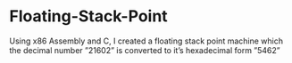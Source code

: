 # Floating-Stack-Point
Using x86 Assembly and C, I created a floating stack point machine which the decimal number ”21602” is converted to it’s hexadecimal form ”5462”
